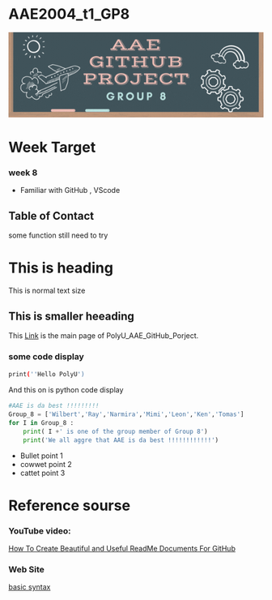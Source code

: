 # AAE2004_t1_GP8
![Group 8 banner](image/GitHub_8_Banner.gif)
<!--  TABLE OF CONTACT -->

# Week Target 
### week 8
- Familiar with GitHub , VScode 


## Table of Contact
some function still need to try 

# This is heading 
This is normal text size
## This is smaller heeading

This [Link](https://github.com/IPNL-POLYU/PolyU_AAE2004_Github_Project/blob/main/readme.md) is the main page of PolyU_AAE_GitHub_Porject.

### some code display
```bash
print(''Hello PolyU')
```

And this on is python code display
```python
#AAE is da best !!!!!!!!!
Group_8 = ['Wilbert','Ray','Narmira','Mimi','Leon','Ken','Tomas']
for I in Group_8 :
    print( I +' is one of the group member of Group 8')
    print('We all aggre that AAE is da best !!!!!!!!!!!!')
```
- Bullet point 1
- cowwet point 2
- cattet point 3

# Reference sourse
### YouTube video:
[How To Create Beautiful and Useful ReadMe Documents For GitHub](https://youtu.be/a8CwpGARAsQ)

### Web Site
[basic syntax](https://www.markdownguide.org/basic-syntax)


[def]: image/AAE%20GitHub%20Project.png
